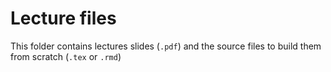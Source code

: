 # Lecture files

This folder contains lectures slides (`.pdf`) and the source files to build them from scratch (`.tex` or `.rmd`)
